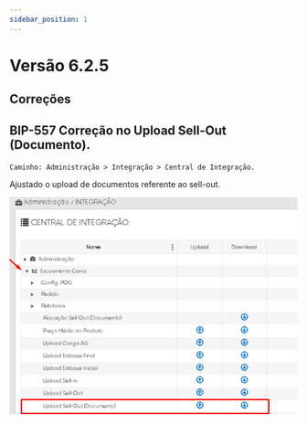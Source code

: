 ```yaml
---
sidebar_position: 1
---
```

# Versão 6.2.5

## Correções

## **BIP-557 Correção no Upload Sell-Out (Documento).**
`Caminho: Administração > Integração > Central de Integração.`

Ajustado o upload de documentos referente ao sell-out.

![Docusaurus logo](/img/bip-557.png)